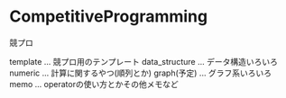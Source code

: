 # CompetitiveProgramming
競プロ

template ... 競プロ用のテンプレート
data_structure ... データ構造いろいろ
numeric ... 計算に関するやつ(順列とか)
graph(予定) ... グラフ系いろいろ
memo ... operatorの使い方とかその他メモなど
